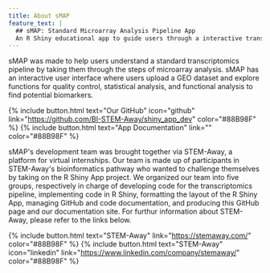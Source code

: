 ```yaml
---
title: About sMAP
feature_text: | 
  ## sMAP: Standard Microarray Analysis Pipeline App
  An R Shiny educational app to guide users through a interactive transcriptomics pipeline
---
```


sMAP was made to help users understand a standard transcriptomics pipeline by taking them through the steps of microarray analysis. sMAP has an interactive user interface where users upload a GEO dataset and explore functions for quality control, statistical analysis, and functional analysis to find potential biomarkers. 

{% include button.html text="Our GitHub" icon="github" link="https://github.com/BI-STEM-Away/shiny_app_dev" color="#88B98F" %} {% include button.html text="App Documentation" link="" color="#88B98F" %} 

sMAP's development team was brought together via STEM-Away, a platform for virtual internships. Our team is made up of participants in STEM-Away's bioinformatics pathway who wanted to challenge themselves by taking on the R Shiny App project. We organized our team into five groups, respectively in charge of developing code for the transcriptomics pipeline, implementing code in R Shiny, formatting the layout of the R Shiny App, managing GitHub and code documentation, and producing this GitHub page and our documentation site. For furthur information about STEM-Away, please refer to the links below.


{% include button.html text="STEM-Away"  link="https://stemaway.com/" color="#88B98F" %} {% include button.html text="STEM-Away" icon="linkedin" link="https://www.linkedin.com/company/stemaway/" color="#88B98F" %}
